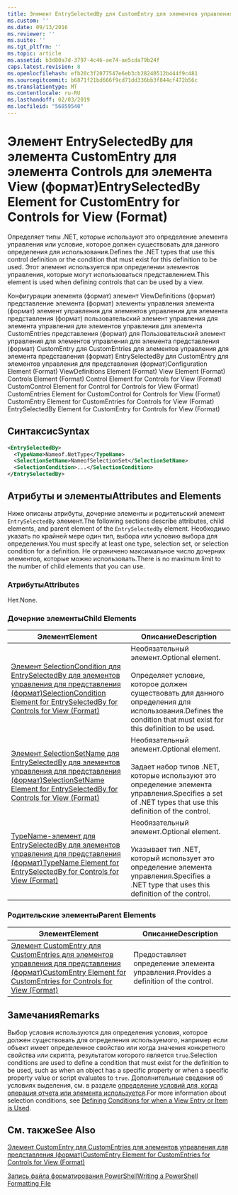 ```yaml
---
title: Элемент EntrySelectedBy для CustomEntry для элементов управления для представления (формат) | Документация Майкрософт
ms.custom: ''
ms.date: 09/13/2016
ms.reviewer: ''
ms.suite: ''
ms.tgt_pltfrm: ''
ms.topic: article
ms.assetid: b3d80a7d-3797-4c46-ae74-ae5cda79b24f
caps.latest.revision: 8
ms.openlocfilehash: efb20c3f2077547e6eb3cb28240512b444f9c481
ms.sourcegitcommit: b6871f21bd666f9cd71dd336bb3f844cf472b56c
ms.translationtype: MT
ms.contentlocale: ru-RU
ms.lasthandoff: 02/03/2019
ms.locfileid: "56859540"
---
```

# <a name="entryselectedby-element-for-customentry-for-controls-for-view-format"></a><span data-ttu-id="a7077-102">Элемент EntrySelectedBy для элемента CustomEntry для элемента Controls для элемента View (формат)</span><span class="sxs-lookup"><span data-stu-id="a7077-102">EntrySelectedBy Element for CustomEntry for Controls for View (Format)</span></span>

<span data-ttu-id="a7077-103">Определяет типы .NET, которые используют это определение элемента управления или условие, которое должен существовать для данного определения для использования.</span><span class="sxs-lookup"><span data-stu-id="a7077-103">Defines the .NET types that use this control definition or the condition that must exist for this definition to be used.</span></span> <span data-ttu-id="a7077-104">Этот элемент используется при определении элементов управления, которые могут использоваться представлением.</span><span class="sxs-lookup"><span data-stu-id="a7077-104">This element is used when defining controls that can be used by a view.</span></span>

<span data-ttu-id="a7077-105">Конфигурации элемента (формат) элемент ViewDefinitions (формат) представление элемента (формат) элементы управления элемента (формат) элемент управления для элементов управления для элемента представления (формат) пользовательский элемент управления для элемента управления для элементов управления для элемента CustomEntries представления (формат) для Пользовательский элемент управления для элементов управления для элемента представления (формат) CustomEntry для CustomEntries для элементов управления для элемента представления (формат) EntrySelectedBy для CustomEntry для элементов управления для представления (формат)</span><span class="sxs-lookup"><span data-stu-id="a7077-105">Configuration Element (Format) ViewDefinitions Element (Format) View Element (Format) Controls Element (Format) Control Element for Controls for View (Format) CustomControl Element for Control for Controls for View (Format) CustomEntries Element for CustomControl for Controls for View (Format) CustomEntry Element for CustomEntries for Controls for View (Format) EntrySelectedBy Element for CustomEntry for Controls for View (Format)</span></span>

## <a name="syntax"></a><span data-ttu-id="a7077-106">Синтаксис</span><span class="sxs-lookup"><span data-stu-id="a7077-106">Syntax</span></span>

```xml
<EntrySelectedBy>
  <TypeName>Nameof.NetType</TypeName>
  <SelectionSetName>NameofSelectionSet</SelectionSetName>
  <SelectionCondition>...</SelectionCondition>
</EntrySelectedBy>
```

## <a name="attributes-and-elements"></a><span data-ttu-id="a7077-107">Атрибуты и элементы</span><span class="sxs-lookup"><span data-stu-id="a7077-107">Attributes and Elements</span></span>

<span data-ttu-id="a7077-108">Ниже описаны атрибуты, дочерние элементы и родительский элемент `EntrySelectedBy` элемент.</span><span class="sxs-lookup"><span data-stu-id="a7077-108">The following sections describe attributes, child elements, and parent element of the `EntrySelectedBy` element.</span></span> <span data-ttu-id="a7077-109">Необходимо указать по крайней мере один тип, выбора или условию выбора для определения.</span><span class="sxs-lookup"><span data-stu-id="a7077-109">You must specify at least one type, selection set, or selection condition for a definition.</span></span> <span data-ttu-id="a7077-110">Не ограничено максимальное число дочерних элементов, которые можно использовать.</span><span class="sxs-lookup"><span data-stu-id="a7077-110">There is no maximum limit to the number of child elements that you can use.</span></span>

### <a name="attributes"></a><span data-ttu-id="a7077-111">Атрибуты</span><span class="sxs-lookup"><span data-stu-id="a7077-111">Attributes</span></span>

<span data-ttu-id="a7077-112">Нет.</span><span class="sxs-lookup"><span data-stu-id="a7077-112">None.</span></span>

### <a name="child-elements"></a><span data-ttu-id="a7077-113">Дочерние элементы</span><span class="sxs-lookup"><span data-stu-id="a7077-113">Child Elements</span></span>

|<span data-ttu-id="a7077-114">Элемент</span><span class="sxs-lookup"><span data-stu-id="a7077-114">Element</span></span>|<span data-ttu-id="a7077-115">Описание</span><span class="sxs-lookup"><span data-stu-id="a7077-115">Description</span></span>|
|-------------|-----------------|
|[<span data-ttu-id="a7077-116">Элемент SelectionCondition для EntrySelectedBy для элементов управления для представления (формат)</span><span class="sxs-lookup"><span data-stu-id="a7077-116">SelectionCondition Element for EntrySelectedBy for Controls for View (Format)</span></span>](./selectioncondition-element-for-entryselectedby-for-controls-for-view-format.md)|<span data-ttu-id="a7077-117">Необязательный элемент.</span><span class="sxs-lookup"><span data-stu-id="a7077-117">Optional element.</span></span><br /><br /> <span data-ttu-id="a7077-118">Определяет условие, которое должен существовать для данного определения для использования.</span><span class="sxs-lookup"><span data-stu-id="a7077-118">Defines the condition that must exist for this definition to be used.</span></span>|
|[<span data-ttu-id="a7077-119">Элемент SelectionSetName для EntrySelectedBy для элементов управления для представления (формат)</span><span class="sxs-lookup"><span data-stu-id="a7077-119">SelectionSetName Element for EntrySelectedBy for Controls for View (Format)</span></span>](./selectionsetname-element-for-entryselectedby-for-controls-for-view-format.md)|<span data-ttu-id="a7077-120">Необязательный элемент.</span><span class="sxs-lookup"><span data-stu-id="a7077-120">Optional element.</span></span><br /><br /> <span data-ttu-id="a7077-121">Задает набор типов .NET, которые используют это определение элемента управления.</span><span class="sxs-lookup"><span data-stu-id="a7077-121">Specifies a set of .NET types that use this definition of the control.</span></span>|
|[<span data-ttu-id="a7077-122">TypeName-элемент для EntrySelectedBy для элементов управления для представления (формат)</span><span class="sxs-lookup"><span data-stu-id="a7077-122">TypeName Element for EntrySelectedBy for Controls for View (Format)</span></span>](./typename-element-for-entryselectedby-for-controls-for-view-format.md)|<span data-ttu-id="a7077-123">Необязательный элемент.</span><span class="sxs-lookup"><span data-stu-id="a7077-123">Optional element.</span></span><br /><br /> <span data-ttu-id="a7077-124">Указывает тип .NET, который использует это определение элемента управления.</span><span class="sxs-lookup"><span data-stu-id="a7077-124">Specifies a .NET type that uses this definition of the control.</span></span>|

### <a name="parent-elements"></a><span data-ttu-id="a7077-125">Родительские элементы</span><span class="sxs-lookup"><span data-stu-id="a7077-125">Parent Elements</span></span>

|<span data-ttu-id="a7077-126">Элемент</span><span class="sxs-lookup"><span data-stu-id="a7077-126">Element</span></span>|<span data-ttu-id="a7077-127">Описание</span><span class="sxs-lookup"><span data-stu-id="a7077-127">Description</span></span>|
|-------------|-----------------|
|[<span data-ttu-id="a7077-128">Элемент CustomEntry для CustomEntries для элементов управления для представления (формат)</span><span class="sxs-lookup"><span data-stu-id="a7077-128">CustomEntry Element for CustomEntries for Controls for View (Format)</span></span>](./customentry-element-for-customentries-for-controls-for-view-format.md)|<span data-ttu-id="a7077-129">Предоставляет определение элемента управления.</span><span class="sxs-lookup"><span data-stu-id="a7077-129">Provides a definition of the control.</span></span>|

## <a name="remarks"></a><span data-ttu-id="a7077-130">Замечания</span><span class="sxs-lookup"><span data-stu-id="a7077-130">Remarks</span></span>

<span data-ttu-id="a7077-131">Выбор условия используются для определения условия, которое должен существовать для определения используемого, например если объект имеет определенное свойство или когда значения конкретного свойства или скрипта, результатом которого является `true`.</span><span class="sxs-lookup"><span data-stu-id="a7077-131">Selection conditions are used to define a condition that must exist for the definition to be used, such as when an object has a specific property or when a specific property value or script evaluates to `true`.</span></span> <span data-ttu-id="a7077-132">Дополнительные сведения об условиях выделения, см. в разделе [определение условий для, когда операция отчета или элемента используется](./defining-conditions-for-displaying-data.md).</span><span class="sxs-lookup"><span data-stu-id="a7077-132">For more information about selection conditions, see [Defining Conditions for when a View Entry or Item is Used](./defining-conditions-for-displaying-data.md).</span></span>

## <a name="see-also"></a><span data-ttu-id="a7077-133">См. также</span><span class="sxs-lookup"><span data-stu-id="a7077-133">See Also</span></span>

[<span data-ttu-id="a7077-134">Элемент CustomEntry для CustomEntries для элементов управления для представления (формат)</span><span class="sxs-lookup"><span data-stu-id="a7077-134">CustomEntry Element for CustomEntries for Controls for View (Format)</span></span>](./customentry-element-for-customentries-for-controls-for-view-format.md)

[<span data-ttu-id="a7077-135">Запись файла форматирования PowerShell</span><span class="sxs-lookup"><span data-stu-id="a7077-135">Writing a PowerShell Formatting File</span></span>](./writing-a-powershell-formatting-file.md)
